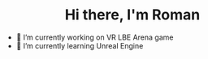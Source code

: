 <h1 align="center">Hi there, I'm Roman</h1>

- 🔭 I’m currently working on VR LBE Arena game
- 🌱 I’m currently learning Unreal Engine
